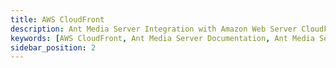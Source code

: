 ```yaml
---
title: AWS CloudFront
description: Ant Media Server Integration with Amazon Web Server CloudFront CDN
keywords: [AWS CloudFront, Ant Media Server Documentation, Ant Media Server Tutorials]
sidebar_position: 2
---
```


